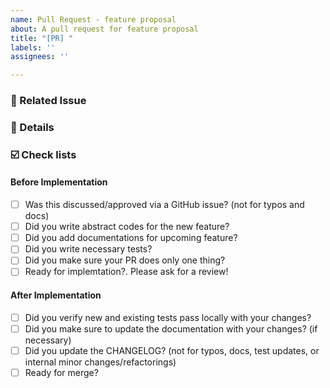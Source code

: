```yaml
---
name: Pull Request - feature proposal
about: A pull request for feature proposal
title: "[PR] "
labels: ''
assignees: ''

---
```


<!--- 
We really appreciate your contribution. 
Thank you so much in advance
-->

### 🚀  Related Issue
<!--- Please mention related issues to this PR. If not exists, please open an issue first -->


### :tada: Details
<!--- 
Please describe the details about your pull request
It would be really nice if you could add a sudo code-blocks or images
-->

### ☑️ Check lists
<!--- 
Please check if your PR meets the following conditions
-->

#### Before Implementation
 - [ ] Was this discussed/approved via a GitHub issue? (not for typos and docs)
 - [ ] Did you write abstract codes for the new feature?
 - [ ] Did you add documentations for upcoming feature?
 - [ ] Did you write necessary tests?
 - [ ] Did you make sure your PR does only one thing?
 - [ ] Ready for implemtation?. Please ask for a review!

#### After Implementation
 - [ ] Did you verify new and existing tests pass locally with your changes?
 - [ ] Did you make sure to update the documentation with your changes? (if necessary)
 - [ ] Did you update the CHANGELOG? (not for typos, docs, test updates, or internal minor changes/refactorings)
 - [ ] Ready for merge?
